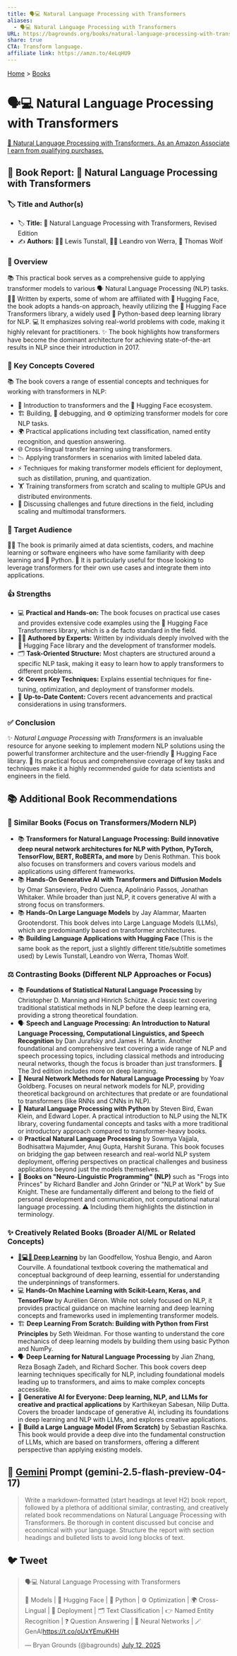 ```yaml
---
title: 🗣️💻 Natural Language Processing with Transformers
aliases:
  - 🗣️💻 Natural Language Processing with Transformers
URL: https://bagrounds.org/books/natural-language-processing-with-transformers
share: true
CTA: Transform language.
affiliate link: https://amzn.to/4eLqHU9
---
```

[Home](../index.md) > [Books](./index.md)  
# 🗣️💻 Natural Language Processing with Transformers  
[🛒 Natural Language Processing with Transformers. As an Amazon Associate I earn from qualifying purchases.](https://amzn.to/4eLqHU9)  
  
## 📖 Book Report: 🤖 Natural Language Processing with Transformers  
  
### 🏷️ Title and Author(s)  
  
* 🏷️ **Title:** 🤖 Natural Language Processing with Transformers, Revised Edition  
* ✍️ **Authors:** 👨‍🏫 Lewis Tunstall, 👩‍🏫 Leandro von Werra, 🐺 Thomas Wolf  
  
### 📝 Overview  
  
📚 This practical book serves as a comprehensive guide to applying transformer models to various 🗣️ Natural Language Processing (NLP) tasks. 👨‍💻 Written by experts, some of whom are affiliated with 🤗 Hugging Face, the book adopts a hands-on approach, heavily utilizing the 🤗 Hugging Face Transformers library, a widely used 🐍 Python-based deep learning library for NLP. 💻 It emphasizes solving real-world problems with code, making it highly relevant for practitioners. ✨ The book highlights how transformers have become the dominant architecture for achieving state-of-the-art results in NLP since their introduction in 2017.  
  
### 🔑 Key Concepts Covered  
  
📚 The book covers a range of essential concepts and techniques for working with transformers in NLP:  
  
* 🤖 Introduction to transformers and the 🤗 Hugging Face ecosystem.  
* 🏗️ Building, 🐛 debugging, and ⚙️ optimizing transformer models for core NLP tasks.  
* 🌍 Practical applications including text classification, named entity recognition, and question answering.  
* 🌐 Cross-lingual transfer learning using transformers.  
* 📉 Applying transformers in scenarios with limited labeled data.  
* ⚡ Techniques for making transformer models efficient for deployment, such as distillation, pruning, and quantization.  
* 🏋️ Training transformers from scratch and scaling to multiple GPUs and distributed environments.  
* 🤔 Discussing challenges and future directions in the field, including scaling and multimodal transformers.  
  
### 🎯 Target Audience  
  
🧑‍💻 The book is primarily aimed at data scientists, coders, and machine learning or software engineers who have some familiarity with deep learning and 🐍 Python. 🚀 It is particularly useful for those looking to leverage transformers for their own use cases and integrate them into applications.  
  
### 👍 Strengths  
  
* 💻 **Practical and Hands-on:** The book focuses on practical use cases and provides extensive code examples using the 🤗 Hugging Face Transformers library, which is a de facto standard in the field.  
* 🧑‍🏫 **Authored by Experts:** Written by individuals deeply involved with the 🤗 Hugging Face library and the development of transformer models.  
* 🗂️ **Task-Oriented Structure:** Most chapters are structured around a specific NLP task, making it easy to learn how to apply transformers to different problems.  
* 🛠️ **Covers Key Techniques:** Explains essential techniques for fine-tuning, optimization, and deployment of transformer models.  
* 📅 **Up-to-Date Content:** Covers recent advancements and practical considerations in using transformers.  
  
### ✅ Conclusion  
  
✨ *Natural Language Processing with Transformers* is an invaluable resource for anyone seeking to implement modern NLP solutions using the powerful transformer architecture and the user-friendly 🤗 Hugging Face library. 🚀 Its practical focus and comprehensive coverage of key tasks and techniques make it a highly recommended guide for data scientists and engineers in the field.  
  
## 📚 Additional Book Recommendations  
  
### 📖 Similar Books (Focus on Transformers/Modern NLP)  
  
* 📚 **Transformers for Natural Language Processing: Build innovative deep neural network architectures for NLP with Python, PyTorch, TensorFlow, BERT, RoBERTa, and more** by Denis Rothman. This book also focuses on transformers and covers various models and applications using different frameworks.  
* 📚 **Hands-On Generative AI with Transformers and Diffusion Models** by Omar Sanseviero, Pedro Cuenca, Apolinário Passos, Jonathan Whitaker. While broader than just NLP, it covers generative AI with a strong focus on transformers.  
* 📚 **Hands-On Large Language Models** by Jay Alammar, Maarten Grootendorst. This book delves into Large Language Models (LLMs), which are predominantly based on transformer architectures.  
* 📚 **Building Language Applications with Hugging Face** (This is the same book as the report, just a slightly different title/subtitle sometimes used) by Lewis Tunstall, Leandro von Werra, Thomas Wolf.  
  
### ⚖️ Contrasting Books (Different NLP Approaches or Focus)  
  
* 📚 **Foundations of Statistical Natural Language Processing** by Christopher D. Manning and Hinrich Schütze. A classic text covering traditional statistical methods in NLP before the deep learning era, providing a strong theoretical foundation.  
* 🗣️ **Speech and Language Processing: An Introduction to Natural Language Processing, Computational Linguistics, and Speech Recognition** by Dan Jurafsky and James H. Martin. Another foundational and comprehensive text covering a wide range of NLP and speech processing topics, including classical methods and introducing neural networks, though the focus is broader than just transformers. 👴 The 3rd edition includes more on deep learning.  
* 🧠 **Neural Network Methods for Natural Language Processing** by Yoav Goldberg. Focuses on neural network models for NLP, providing theoretical background on architectures that predate or are foundational to transformers (like RNNs and CNNs in NLP).  
* 🐍 **Natural Language Processing with Python** by Steven Bird, Ewan Klein, and Edward Loper. A practical introduction to NLP using the NLTK library, covering fundamental concepts and tasks with a more traditional or introductory approach compared to transformer-heavy books.  
* 🌐 **Practical Natural Language Processing** by Sowmya Vajjala, Bodhisattwa Majumder, Anuj Gupta, Harshit Surana. This book focuses on bridging the gap between research and real-world NLP system deployment, offering perspectives on practical challenges and business applications beyond just the models themselves.  
* 🙅 **Books on "Neuro-Linguistic Programming" (NLP)** such as "Frogs into Princes" by Richard Bandler and John Grinder or "NLP at Work" by Sue Knight. These are fundamentally different and belong to the field of personal development and communication, not computational natural language processing. ⚠️ Including them highlights the distinction in terminology.  
  
### ✨ Creatively Related Books (Broader AI/ML or Related Concepts)  
  
* **[🧠💻🤖 Deep Learning](./deep-learning.md)** by Ian Goodfellow, Yoshua Bengio, and Aaron Courville. A foundational textbook covering the mathematical and conceptual background of deep learning, essential for understanding the underpinnings of transformers.  
* 💻 **Hands-On Machine Learning with Scikit-Learn, Keras, and TensorFlow** by Aurélien Géron. While not solely focused on NLP, it provides practical guidance on machine learning and deep learning concepts and frameworks used in implementing transformer models.  
* 🏗️ **Deep Learning From Scratch: Building with Python from First Principles** by Seth Weidman. For those wanting to understand the core mechanics of deep learning models by building them using basic Python and NumPy.  
* 🗣️ **Deep Learning for Natural Language Processing** by Jian Zhang, Reza Bosagh Zadeh, and Richard Socher. This book covers deep learning techniques specifically for NLP, including foundational models leading up to transformers, and aims to make complex concepts accessible.  
* 🎨 **Generative AI for Everyone: Deep learning, NLP, and LLMs for creative and practical applications** by Karthikeyan Sabesan, Nilip Dutta. Covers the broader landscape of generative AI, including its foundations in deep learning and NLP with LLMs, and explores creative applications.  
* 🧱 **Build a Large Language Model (From Scratch)** by Sebastian Raschka. This book would provide a deep dive into the fundamental construction of LLMs, which are based on transformers, offering a different perspective than applying existing models.  
  
## 💬 [Gemini](../software/gemini.md) Prompt (gemini-2.5-flash-preview-04-17)  
> Write a markdown-formatted (start headings at level H2) book report, followed by a plethora of additional similar, contrasting, and creatively related book recommendations on Natural Language Processing with Transformers. Be thorough in content discussed but concise and economical with your language. Structure the report with section headings and bulleted lists to avoid long blocks of text.  
  
## 🐦 Tweet  
<blockquote class="twitter-tweet" data-theme="dark"><p lang="en" dir="ltr">🗣️💻 Natural Language Processing with Transformers<br><br>🤖 Models | 🤗 Hugging Face | 🐍 Python | ⚙️ Optimization | 🌍 Cross-Lingual | 🚀 Deployment | 🗂️ Text Classification | 👉 Named Entity Recognition | ❓ Question Answering | 🧠 Neural Networks | 🪄 GenAI<a href="https://t.co/oUxYEmuKHH">https://t.co/oUxYEmuKHH</a></p>&mdash; Bryan Grounds (@bagrounds) <a href="https://twitter.com/bagrounds/status/1944171641791295728?ref_src=twsrc%5Etfw">July 12, 2025</a></blockquote> <script async src="https://platform.twitter.com/widgets.js" charset="utf-8"></script>